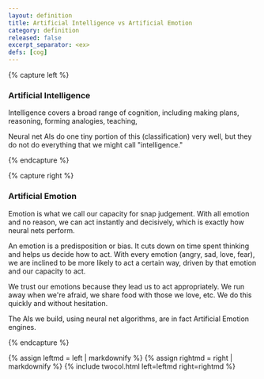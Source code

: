 ```yaml
---
layout: definition
title: Artificial Intelligence vs Artificial Emotion
category: definition
released: false
excerpt_separator: <ex>
defs: [cog]
---
```


{% capture left %}

### Artificial Intelligence

Intelligence covers a broad range of cognition, including
making plans, reasoning, forming analogies, teaching,

Neural net AIs do one tiny portion of this (classification)
very well, but they do not do everything that we might call "intelligence."

{% endcapture %}

{% capture right %}

### Artificial Emotion

Emotion is what we call our capacity for snap judgement. With all
emotion and no reason, we can act instantly and decisively, which is
exactly how neural nets perform.

An emotion is a predisposition or bias. It cuts down on time spent
thinking and helps us decide how to act. With every emotion (angry,
sad, love, fear), we are inclined to be more likely to act a certain
way, driven by that emotion and our capacity to act.

We trust our emotions because they lead us to act appropriately. We
run away when we're afraid, we share food with those we love, etc. We
do this quickly and without hesitation.

The AIs we build, using neural net algorithms, are in fact Artificial Emotion engines. 

{% endcapture %}

{% assign leftmd = left | markdownify %}
{% assign rightmd = right | markdownify %}
{% include twocol.html left=leftmd right=rightmd %}
